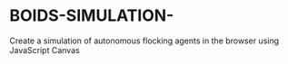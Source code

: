 # BOIDS-SIMULATION-
Create a simulation of autonomous flocking agents in the browser using JavaScript Canvas

